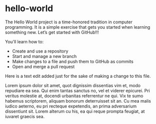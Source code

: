 # hello-world
The Hello World project is a time-honored tradition in computer programming. It is a simple exercise that gets you started when learning something new. Let’s get started with GitHub!!!

You'll learn how to:
  * Create and use a repository
  * Start and manage a new branch
  * Make changes to a file and push them to GitHub as commits
  * Open and merge a pull request

Here is a text edit added just for the sake of making a change to this file.

Lorem ipsum dolor sit amet, quot dignissim dissentias vim et, modo repudiare ea sea. Qui enim tantas sanctus no, vel et viderer epicurei. Pri veritus molestie at, docendi urbanitas referrentur ne qui. Vix te sumo habemus scriptorem, aliquam bonorum deterruisset sit an. Cu mea malis iudico aeterno, eu pri recteque expetendis, an prima adversarium dissentiunt sit. Lorem alterum cu his, ea qui reque prompta feugiat, at iuvaret graecis sea.
